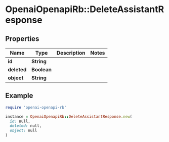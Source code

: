 # OpenaiOpenapiRb::DeleteAssistantResponse

## Properties

| Name | Type | Description | Notes |
| ---- | ---- | ----------- | ----- |
| **id** | **String** |  |  |
| **deleted** | **Boolean** |  |  |
| **object** | **String** |  |  |

## Example

```ruby
require 'openai-openapi-rb'

instance = OpenaiOpenapiRb::DeleteAssistantResponse.new(
  id: null,
  deleted: null,
  object: null
)
```

